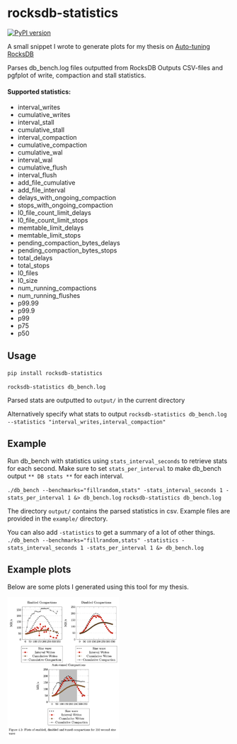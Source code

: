 # rocksdb-statistics

[![PyPI version](https://badge.fury.io/py/rocksdb-statistics.svg)](https://badge.fury.io/py/rocksdb-statistics)

A small snippet I wrote to generate plots for my thesis on [Auto-tuning RocksDB](https://ntnuopen.ntnu.no/ntnu-xmlui/bitstream/handle/11250/2506148/19718_FULLTEXT.pdf)

Parses db_bench.log files outputted from RocksDB
Outputs CSV-files and pgfplot of write, compaction and stall statistics.

#### Supported statistics:

- interval_writes
- cumulative_writes
- interval_stall
- cumulative_stall
- interval_compaction
- cumulative_compaction
- cumulative_wal
- interval_wal
- cumulative_flush
- interval_flush
- add_file_cumulative
- add_file_interval
- delays_with_ongoing_compaction
- stops_with_ongoing_compaction
- l0_file_count_limit_delays
- l0_file_count_limit_stops
- memtable_limit_delays
- memtable_limit_stops
- pending_compaction_bytes_delays
- pending_compaction_bytes_stops
- total_delays
- total_stops
- l0_files
- l0_size
- num_running_compactions
- num_running_flushes
- p99.99
- p99.9
- p99
- p75
- p50

## Usage

`pip install rocksdb-statistics`

`rocksdb-statistics db_bench.log`

Parsed stats are outputted to `output/` in the current directory

Alternatively specify what stats to output
`rocksdb-statistics db_bench.log --statistics "interval_writes,interval_compaction"`

## Example

Run db_bench with statistics using `stats_interval_seconds` to retrieve stats for each second. Make sure to set `stats_per_interval` to make db_bench output `** DB stats **` for each interval.

`./db_bench --benchmarks="fillrandom,stats" -stats_interval_seconds 1 -stats_per_interval 1 &> db_bench.log`
`rocksdb-statistics db_bench.log`

The directory `output/` contains the parsed statistics in csv.
Example files are provided in the `example/` directory.

You can also add `-statistics` to get a summary of a lot of other things.
`./db_bench --benchmarks="fillrandom,stats" -statistics -stats_interval_seconds 1 -stats_per_interval 1 &> db_bench.log`

## Example plots

Below are some plots I generated using this tool for my thesis.

<img src="example/plots.png" style="width: 50%" />
